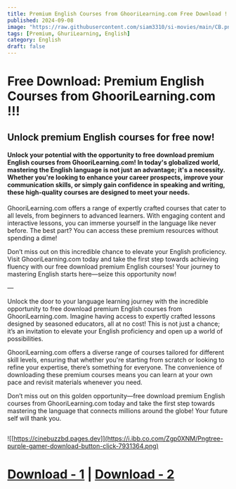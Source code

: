 ```yaml
---
title: Premium English Courses from GhooriLearning.com Free Download !!!
published: 2024-09-08
image: "https://raw.githubusercontent.com/siam3310/si-movies/main/CB.png"
tags: [Premium, GhuriLearning, English]
category: English
draft: false
---
```


# Free Download: Premium English Courses from GhooriLearning.com   !!!


## Unlock premium English courses for free now!


####  Unlock your potential with the opportunity to free download premium English courses from GhooriLearning.com! In today's globalized world, mastering the English language is not just an advantage; it's a necessity. Whether you're looking to enhance your career prospects, improve your communication skills, or simply gain confidence in speaking and writing, these high-quality courses are designed to meet your needs.

GhooriLearning.com offers a range of expertly crafted courses that cater to all levels, from beginners to advanced learners. With engaging content and interactive lessons, you can immerse yourself in the language like never before. The best part? You can access these premium resources without spending a dime!

Don’t miss out on this incredible chance to elevate your English proficiency. Visit GhooriLearning.com today and take the first step towards achieving fluency with our free download premium English courses! Your journey to mastering English starts here—seize this opportunity now!

—

Unlock the door to your language learning journey with the incredible opportunity to free download premium English courses from GhooriLearning.com. Imagine having access to expertly crafted lessons designed by seasoned educators, all at no cost! This is not just a chance; it’s an invitation to elevate your English proficiency and open up a world of possibilities.

GhooriLearning.com offers a diverse range of courses tailored for different skill levels, ensuring that whether you're starting from scratch or looking to refine your expertise, there’s something for everyone. The convenience of downloading these premium courses means you can learn at your own pace and revisit materials whenever you need.

Don’t miss out on this golden opportunity—free download premium English courses from GhooriLearning.com today and take the first step towards mastering the language that connects millions around the globe! Your future self will thank you.

## 

![[https://cinebuzzbd.pages.dev]](https://i.ibb.co.com/Zgp0XNM/Pngtree-purple-gamer-download-button-click-7931364.png)  



# [ Download - 1](https://i.ibb.co.com/Zgp0XNM/Pngtree-purple-gamer-download-button-click-7931364.png)   |   [ Download - 2](https://i.ibb.co.com/Zgp0XNM/Pngtree-purple-gamer-download-button-click-7931364.png)

